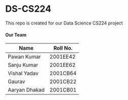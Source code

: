 # DS-CS224
This repo is created for our Data Science CS224 project 




#### Our Team
|Name|Roll No.|
|-|-|
|Pawan Kumar|2001EE42|
|Sanju Kumar|2001EE62|
|Vishal Yadav|2001CB64|
|Gaurav|2001CB22|
|Aaryan Dhakad|2001CB01|

